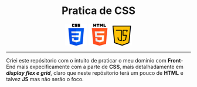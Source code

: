 <div align="center">

# Pratica de CSS

<code><img src="./imgs/css-logo.png" alt="css-logo" height=60px/></code>
<code><img src="./imgs/html-logo.png" alt="html-logo" height=60px/></code>
<code><img src="./imgs/js-logo.png" alt="js-logo" height=55px/></code>
</div>

---

Criei este repósitorio com o intuito de praticar o meu dominio com **Front**-End mais expecificamente com a parte de **CSS**, mais detalhadamente em ***display flex e grid***, claro que neste repósitorio terá um pouco de **HTML** e talvez **JS** mas não serão o foco. 
